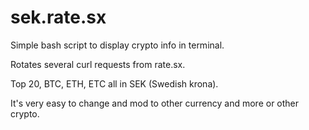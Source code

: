 # sek.rate.sx

Simple bash script to display crypto info in terminal.

Rotates several curl requests from rate.sx.

Top 20, BTC, ETH, ETC all in SEK (Swedish krona).

It's very easy to change and mod to other currency and more or other crypto.
